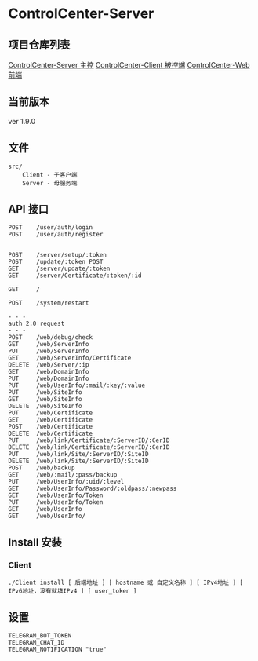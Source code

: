 # ControlCenter-Server

## 项目仓库列表

[ControlCenter-Server 主控](https://github.com/johnpoint/ControlCenter-Server)
[ControlCenter-Client 被控端](https://github.com/johnpoint/ControlCenter-Client)
[ControlCenter-Web 前端](https://github.com/johnpoint/ControlCenter-Web)


## 当前版本

ver 1.9.0

## 文件

```
src/
    Client - 子客户端
    Server - 母服务端
```

## API 接口

```
POST    /user/auth/login
POST    /user/auth/register


POST    /server/setup/:token
POST    /update/:token POST
GET     /server/update/:token
GET     /server/Certificate/:token/:id

GET     /

POST    /system/restart

- - -
auth 2.0 request
- - -
POST    /web/debug/check
GET     /web/ServerInfo
PUT     /web/ServerInfo
GET     /web/ServerInfo/Certificate
DELETE  /web/Server/:ip
GET     /web/DomainInfo
PUT     /web/DomainInfo
PUT     /web/UserInfo/:mail/:key/:value
PUT     /web/SiteInfo
GET     /web/SiteInfo
DELETE  /web/SiteInfo
PUT     /web/Certificate
GET     /web/Certificate
POST    /web/Certificate
DELETE  /web/Certificate
PUT     /web/link/Certificate/:ServerID/:CerID
DELETE  /web/link/Certificate/:ServerID/:CerID
PUT     /web/link/Site/:ServerID/:SiteID
DELETE  /web/link/Site/:ServerID/:SiteID
POST    /web/backup
GET     /web/:mail/:pass/backup
PUT     /web/UserInfo/:uid/:level
GET     /web/UserInfo/Password/:oldpass/:newpass
GET     /web/UserInfo/Token
PUT     /web/UserInfo/Token
GET     /web/UserInfo
GET     /web/UserInfo/
```

## Install 安装

### Client

```
./Client install [ 后端地址 ] [ hostname 或 自定义名称 ] [ IPv4地址 ] [ IPv6地址，没有就填IPv4 ] [ user_token ]
```

## 设置
```
TELEGRAM_BOT_TOKEN
TELEGRAM_CHAT_ID
TELEGRAM_NOTIFICATION "true"
```
